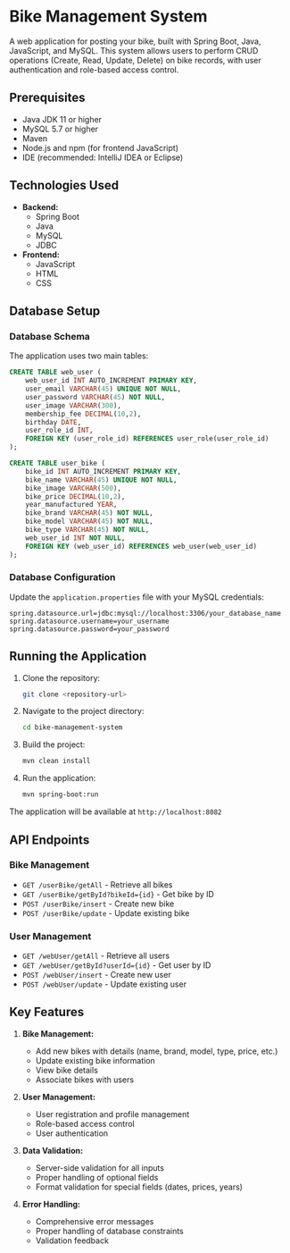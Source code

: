 # Bike Management System

A web application for posting your bike, built with Spring Boot, Java, JavaScript, and MySQL. This system allows users to perform CRUD operations (Create, Read, Update, Delete) on bike records, with user authentication and role-based access control.

## Prerequisites
- Java JDK 11 or higher
- MySQL 5.7 or higher
- Maven
- Node.js and npm (for frontend JavaScript)
- IDE (recommended: IntelliJ IDEA or Eclipse)

## Technologies Used
- **Backend:**
  - Spring Boot
  - Java
  - MySQL
  - JDBC
- **Frontend:**
  - JavaScript
  - HTML
  - CSS

## Database Setup

### Database Schema
The application uses two main tables:
```sql
CREATE TABLE web_user (
    web_user_id INT AUTO_INCREMENT PRIMARY KEY,
    user_email VARCHAR(45) UNIQUE NOT NULL,
    user_password VARCHAR(45) NOT NULL,
    user_image VARCHAR(300),
    membership_fee DECIMAL(10,2),
    birthday DATE,
    user_role_id INT,
    FOREIGN KEY (user_role_id) REFERENCES user_role(user_role_id)
);

CREATE TABLE user_bike (
    bike_id INT AUTO_INCREMENT PRIMARY KEY,
    bike_name VARCHAR(45) UNIQUE NOT NULL,
    bike_image VARCHAR(500),
    bike_price DECIMAL(10,2),
    year_manufactured YEAR,
    bike_brand VARCHAR(45) NOT NULL,
    bike_model VARCHAR(45) NOT NULL,
    bike_type VARCHAR(45) NOT NULL,
    web_user_id INT NOT NULL,
    FOREIGN KEY (web_user_id) REFERENCES web_user(web_user_id)
);
```

### Database Configuration
Update the `application.properties` file with your MySQL credentials:
```properties
spring.datasource.url=jdbc:mysql://localhost:3306/your_database_name
spring.datasource.username=your_username
spring.datasource.password=your_password
```

## Running the Application
1. Clone the repository:
   ```bash
   git clone <repository-url>
   ```

2. Navigate to the project directory:
   ```bash
   cd bike-management-system
   ```

3. Build the project:
   ```bash
   mvn clean install
   ```

4. Run the application:
   ```bash
   mvn spring-boot:run
   ```

The application will be available at `http://localhost:8082`

## API Endpoints

### Bike Management
- `GET /userBike/getAll` - Retrieve all bikes
- `GET /userBike/getById?bikeId={id}` - Get bike by ID
- `POST /userBike/insert` - Create new bike
- `POST /userBike/update` - Update existing bike

### User Management
- `GET /webUser/getAll` - Retrieve all users
- `GET /webUser/getById?userId={id}` - Get user by ID
- `POST /webUser/insert` - Create new user
- `POST /webUser/update` - Update existing user

## Key Features
1. **Bike Management:**
   - Add new bikes with details (name, brand, model, type, price, etc.)
   - Update existing bike information
   - View bike details
   - Associate bikes with users

2. **User Management:**
   - User registration and profile management
   - Role-based access control
   - User authentication

3. **Data Validation:**
   - Server-side validation for all inputs
   - Proper handling of optional fields
   - Format validation for special fields (dates, prices, years)

4. **Error Handling:**
   - Comprehensive error messages
   - Proper handling of database constraints
   - Validation feedback
